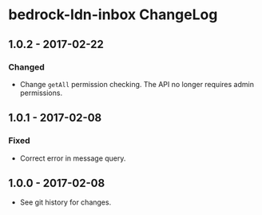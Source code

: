 # bedrock-ldn-inbox ChangeLog

## 1.0.2 - 2017-02-22

### Changed

- Change `getAll` permission checking. The API no longer requires admin
permissions.

## 1.0.1 - 2017-02-08

### Fixed
- Correct error in message query.

## 1.0.0 - 2017-02-08

- See git history for changes.
